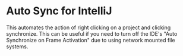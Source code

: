Auto Sync for IntelliJ
======================

This automates the action of right clicking on a project and clicking synchronize. This can be useful if you need to turn off the
IDE's "Auto Synchronize on Frame Activation" due to using network mounted file systems.

